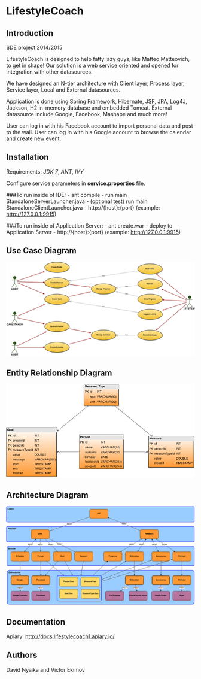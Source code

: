 LifestyleCoach
==============

Introduction
-------

SDE project 2014/2015

LifestyleCoach is designed to help fatty lazy guys, like Matteo Matteovich, to get in shape! Our solution is a web service oriented and opened for integration with other datasources.

We have designed an N-tier architecture with Client layer, Process layer, Service layer, Local and External datasources.

Application is done using Spring Framework, Hibernate, JSF, JPA, Log4J, Jackson, H2 in-memory database and embedded Tomcat. External datasource include Google, Facebook, Mashape and much more! 

User can log in with his Facebook account to import personal data and post to the wall.
User can log in with his Google account to browse the calendar and create new event.

Installation
-------
Requirements: *JDK 7*, *ANT*, *IVY*

Configure service parameters in **service.properties** file.

###To run inside of IDE:
    - ant compile
    - run main StandaloneServerLauncher.java
    - (optional test) run main StandaloneClientLauncher.java
    - http://{host}:{port} (example: http://127.0.0.1:9915)
    
###To run inside of Application Server:
    - ant create.war
    - deploy to Application Server
    - http://{host}:{port} (example: http://127.0.0.1:9915)

Use Case Diagram
-------
![Diagram](/diagrams/Use_Case_Diagram.png)

Entity Relationship Diagram
-------
![Diagram](/diagrams/Entity_Relationship_Diagram.png)

Architecture Diagram
-------
![Diagram](/diagrams/Architecture_Diagram.png)

Documentation
-------
Apiary: http://docs.lifestylecoach1.apiary.io/

Authors
-------
David Nyaika and Victor Ekimov